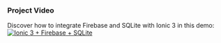 ### Project Video

Discover how to integrate Firebase and SQLite with Ionic 3 in this demo:
[![Ionic 3 + Firebase + SQLite](https://img.youtube.com/vi/cpK1FUPTc5Y/0.jpg)](https://youtu.be/cpK1FUPTc5Y)
